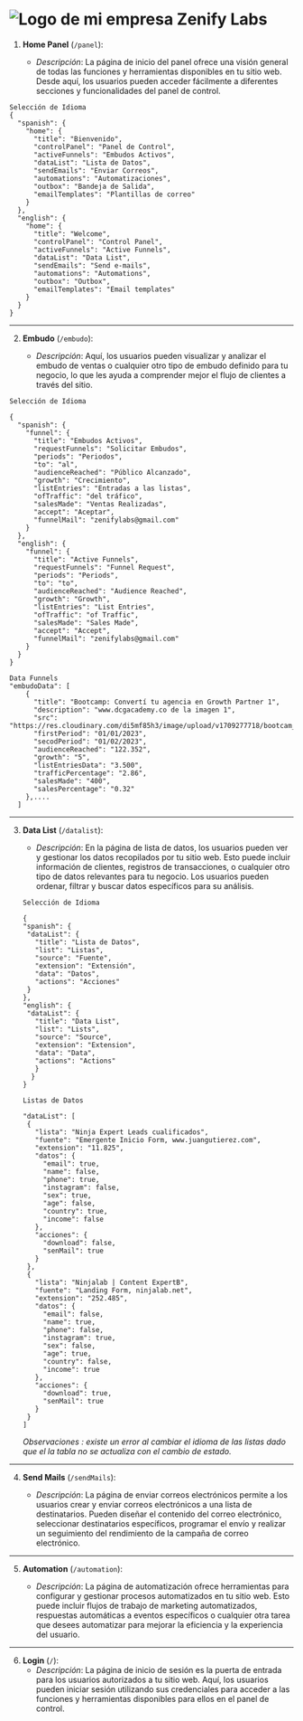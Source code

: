 # ![Logo de mi empresa](https://res.cloudinary.com/di5mf85h3/image/upload/v1708093477/Logo_lz2bpd.svg) **Zenify Labs**

1. **Home Panel** (`/panel`):

   - _Descripción_: La página de inicio del panel ofrece una visión general de todas las funciones y herramientas disponibles en tu sitio web. Desde aquí, los usuarios pueden acceder fácilmente a diferentes secciones y funcionalidades del panel de control.

```
Selección de Idioma
{
  "spanish": {
    "home": {
      "title": "Bienvenido",
      "controlPanel": "Panel de Control",
      "activeFunnels": "Embudos Activos",
      "dataList": "Lista de Datos",
      "sendEmails": "Enviar Correos",
      "automations": "Automatizaciones",
      "outbox": "Bandeja de Salida",
      "emailTemplates": "Plantillas de correo"
    }
  },
  "english": {
    "home": {
      "title": "Welcome",
      "controlPanel": "Control Panel",
      "activeFunnels": "Active Funnels",
      "dataList": "Data List",
      "sendEmails": "Send e-mails",
      "automations": "Automations",
      "outbox": "Outbox",
      "emailTemplates": "Email templates"
    }
  }
}

```

---

2. **Embudo** (`/embudo`):

   - _Descripción_: Aquí, los usuarios pueden visualizar y analizar el embudo de ventas o cualquier otro tipo de embudo definido para tu negocio, lo que les ayuda a comprender mejor el flujo de clientes a través del sitio.

```
Selección de Idioma

{
  "spanish": {
    "funnel": {
      "title": "Embudos Activos",
      "requestFunnels": "Solicitar Embudos",
      "periods": "Periodos",
      "to": "al",
      "audienceReached": "Público Alcanzado",
      "growth": "Crecimiento",
      "listEntries": "Entradas a las listas",
      "ofTraffic": "del tráfico",
      "salesMade": "Ventas Realizadas",
      "accept": "Aceptar",
      "funnelMail": "zenifylabs@gmail.com"
    }
  },
  "english": {
    "funnel": {
      "title": "Active Funnels",
      "requestFunnels": "Funnel Request",
      "periods": "Periods",
      "to": "to",
      "audienceReached": "Audience Reached",
      "growth": "Growth",
      "listEntries": "List Entries",
      "ofTraffic": "of Traffic",
      "salesMade": "Sales Made",
      "accept": "Accept",
      "funnelMail": "zenifylabs@gmail.com"
    }
  }
}
```

```
Data Funnels
"embudoData": [
    {
      "title": "Bootcamp: Convertí tu agencia en Growth Partner 1",
      "description": "www.dcgacademy.co de la imagen 1",
      "src": "https://res.cloudinary.com/di5mf85h3/image/upload/v1709277718/bootcam_j9wq6w.png",
      "firstPeriod": "01/01/2023",
      "secodPeriod": "01/02/2023",
      "audienceReached": "122.352",
      "growth": "5",
      "listEntriesData": "3.500",
      "trafficPercentage": "2.86",
      "salesMade": "400",
      "salesPercentage": "0.32"
    },....
  ]
```

---

3. **Data List** (`/datalist`):

   - _Descripción_: En la página de lista de datos, los usuarios pueden ver y gestionar los datos recopilados por tu sitio web. Esto puede incluir información de clientes, registros de transacciones, o cualquier otro tipo de datos relevantes para tu negocio. Los usuarios pueden ordenar, filtrar y buscar datos específicos para su análisis.

   ```
   Selección de Idioma

   {
   "spanish": {
    "dataList": {
      "title": "Lista de Datos",
      "list": "Listas",
      "source": "Fuente",
      "extension": "Extensión",
      "data": "Datos",
      "actions": "Acciones"
    }
   },
   "english": {
    "dataList": {
      "title": "Data List",
      "list": "Lists",
      "source": "Source",
      "extension": "Extension",
      "data": "Data",
      "actions": "Actions"
      }
     }
   }
   ```

   ```
   Listas de Datos

   "dataList": [
    {
      "lista": "Ninja Expert Leads cualificados",
      "fuente": "Emergente Inicio Form, www.juangutierez.com",
      "extension": "11.825",
      "datos": {
        "email": true,
        "name": false,
        "phone": true,
        "instagram": false,
        "sex": true,
        "age": false,
        "country": true,
        "income": false
      },
      "acciones": {
        "download": false,
        "senMail": true
      }
    },
    {
      "lista": "Ninjalab | Content ExpertB",
      "fuente": "Landing Form, ninjalab.net",
      "extension": "252.485",
      "datos": {
        "email": false,
        "name": true,
        "phone": false,
        "instagram": true,
        "sex": false,
        "age": true,
        "country": false,
        "income": true
      },
      "acciones": {
        "download": true,
        "senMail": true
      }
    }
   ]
   ```

   _Observaciones : existe un error al cambiar el idioma de las listas dado que el la tabla no se actualiza con el cambio de estado._

---

4. **Send Mails** (`/sendMails`):

   - _Descripción_: La página de enviar correos electrónicos permite a los usuarios crear y enviar correos electrónicos a una lista de destinatarios. Pueden diseñar el contenido del correo electrónico, seleccionar destinatarios específicos, programar el envío y realizar un seguimiento del rendimiento de la campaña de correo electrónico.

---

5. **Automation** (`/automation`):

   - _Descripción_: La página de automatización ofrece herramientas para configurar y gestionar procesos automatizados en tu sitio web. Esto puede incluir flujos de trabajo de marketing automatizados, respuestas automáticas a eventos específicos o cualquier otra tarea que desees automatizar para mejorar la eficiencia y la experiencia del usuario.

---

6. **Login** (`/`):
   - _Descripción_: La página de inicio de sesión es la puerta de entrada para los usuarios autorizados a tu sitio web. Aquí, los usuarios pueden iniciar sesión utilizando sus credenciales para acceder a las funciones y herramientas disponibles para ellos en el panel de control.
